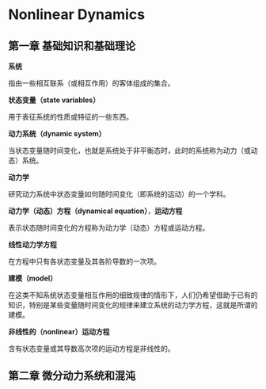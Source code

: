 # Nonlinear Dynamics

## 第一章 基础知识和基础理论

**系统**

指由一些相互联系（或相互作用）的客体组成的集合。

**状态变量（state variables）**

用于表征系统的性质或特征的一些东西。

**动力系统（dynamic system）**

当状态变量随时间变化，也就是系统处于非平衡态时，此时的系统称为动力（或动态）系统。

**动力学**

研究动力系统中状态变量如何随时间变化（即系统的运动）的一个学科。

**动力学（动态）方程（dynamical equation）**，**运动方程**

表示状态随时间变化的方程称为动力学（动态）方程或运动方程。

**线性动力学方程**

在方程中只有各状态变量及其各阶导数的一次项。

**建模（model）**

在这类不知系统状态变量相互作用的细致规律的情形下，人们仍希望借助于已有的知识，特别是某些变量随时间变化的规律来建立系统的动力学方程，这就是所谓的建模。

**非线性的（nonlinear）运动方程**

含有状态变量或其导数高次项的运动方程是非线性的。

## 第二章 微分动力系统和混沌